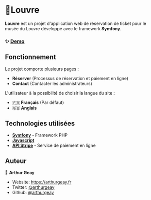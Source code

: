 # 🧾Louvre
**Louvre** est un projet d'application web de réservation de ticket pour le musée du Louvre développé avec le framework **Symfony**.

### ✨ [Demo](https://louvre.arthurgeay.fr)

## Fonctionnement
Le projet comporte plusieurs pages :
- **Réserver** (Processus de réservation et paiement en ligne)
- **Contact** (Contacter les administrateurs)

L'utilisateur à la possibilité de choisir la langue du site :
- 🇫🇷 **Français** (Par défaut)
- 🇬🇧 **Anglais**

## Technologies utilisées
- **[Symfony](https://symfony.com/)** - Framework PHP
- [**Javascript**](https://developer.mozilla.org/fr/docs/Web/JavaScript)
- [**API Stripe**](https://stripe.com/docs/api) - Service de paiement en ligne

## Auteur

👤 **Arthur Geay**

* Website: https://arthurgeay.fr
* Twitter: [@arthurgeay](https://twitter.com/arthurgeay)
* Github: [@arthurgeay](https://github.com/arthurgeay)
